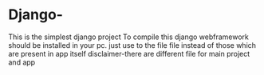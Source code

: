 # Django-
This is the simplest django project
To compile this django webframework should be installed in your pc.
just use to the file file instead of those which are present in app itself
disclaimer-there are different file for main project and app
